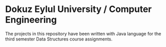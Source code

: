 # Dokuz Eylul University / Computer Engineering
The projects in this repository have been written with Java language for the third semester Data Structures course assignments.
